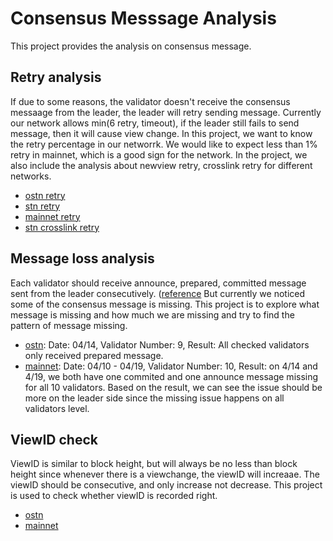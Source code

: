 # Consensus Messsage Analysis
This project provides the analysis on consensus message.

## Retry analysis
If due to some reasons, the validator doesn't receive the consensus messaage from the leader, the leader will retry sending message. Currently our network allows min(6 retry, timeout), if the leader still fails to send message, then it will cause view change. In this project, we want to know the retry percentage in our networrk. We would like to expect less than 1% retry in mainnet, which is a good sign for the network. In the project, we also include the analysis about newview retry, crosslink retry for different networks.
- [ostn retry](https://github.com/harmony-one/harmony-log-analysis/blob/master/projects/consensus_message/OSTN_02_28-03_04_retry.ipynb)
- [stn retry](https://github.com/harmony-one/harmony-log-analysis/blob/master/projects/consensus_message/stn_03_04_retry.ipynb)
- [mainnet retry](https://github.com/harmony-one/harmony-log-analysis/blob/master/projects/consensus_message/mainnet_03_09_retry.ipynb)
- [stn crosslink retry](https://github.com/harmony-one/harmony-log-analysis/blob/master/projects/consensus_message/stn_03_04_crosslink_retry.ipynb)

## Message loss analysis
Each validator should receive announce, prepared, committed message sent from the leader consecutively. ([reference](https://github.com/harmony-one/harmony/blob/614f528f2ceebd1d4e340a82e33f77f9624541b3/consensus/README.md) But currently we noticed some of the consensus message is missing. This project is to explore what message is missing and how much we are missing and try to find the pattern of message missing.
- [ostn](https://github.com/harmony-one/harmony-log-analysis/blob/master/projects/consensus_message/message_loss_ostn.ipynb): Date: 04/14, Validator Number: 9, Result: All checked validators only received prepared message.
- [mainnet](https://github.com/harmony-one/harmony-log-analysis/blob/master/projects/consensus_message/message_loss_mainnet.ipynb): Date: 04/10 - 04/19, Validator Number: 10, Result: on 4/14 and 4/19, we both have one commited and one announce message missing for all 10 validators. 
Based on the result, we can see the issue should be more on the leader side since the missing issue happens on all validators level.

## ViewID check
ViewID is similar to block height, but will always be no less than block height since whenever there is a viewchange, the viewID will increaae. The viewID should be consecutive, and only increase not decrease. This project is used to check whether viewID is recorded right. 
- [ostn](https://github.com/harmony-one/harmony-log-analysis/blob/master/projects/consensus_message/viewID_check_ostn.ipynb)
- [mainnet](https://github.com/harmony-one/harmony-log-analysis/blob/master/projects/consensus_message/viewid_check_mainnet.ipynb)
